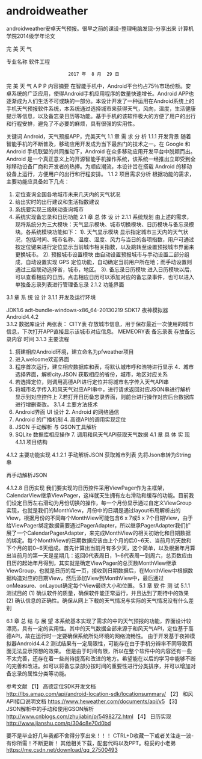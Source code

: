 # androidweather
androidweather安卓天气预报。很早之前的课设-整理电脑发现-分享出来
计算机学院2014级学年论文


完  美  天  气




专业名称     软件工程      






                           2017 年  8 月  29 日




完 美 天 气 A P P
内容摘要  在智能手机中，Android平台约占75％市场份额。安卓系统的广泛应用，使得Android手机应用程序的数量快速增长。Android APP也逐渐成为人们生活不可或缺的一部分。本设计开发了一种运用在Android系统上的手机天气预报软件系统，本系统通过选择城市来获得天气，风向，温度，生活健康提示等信息，以及备忘录日历等功能。基于手机的该软件极大的方便了用户的出行和行程安排，避免了不必要的麻烦，具有很强的实用性。

关键词  Android，天气预报APP，完美天气
1.1 章   需 求 分 析
1.1.1  开发背景
随着智能手机的不断普及，移动应用开发成为当下最热门的技术之一。在 Google 和 Android 手机联盟的共同推动下，Android 在众多移动应用开发平台中脱颖而出。Android 是一个真正意义上的开源智能手机操作系统，该系统一经推出立即受到全球移动设备厂商和开发者的热捧。为顺应潮流，本设计旨在搭载 Android 的移动设备上运行，方便用户的出行和行程安排。
1.1.2	项目需求分析
根据功能的需求，主要功能应具备如下几点： 
1.	定位查询全国各地城市未来几天内的天气状况 
2.	给出实时的出行建议和生活指数建议 
3.	系统要实现三级联动查询城市
4.  系统实现备忘录和日历功能
2.1 章   总 体 设 计
2.1.1  系统规划
由上述的需求，现将系统分为三大模块：天气显示模块、城市切换模块、日历模块与备忘录模块。各系统模块功能如下： 
1). 天气显示模块 
   显示指定城市三天内的天气状况，包括时间、城市名称、温度、湿度、风力与当日的各项指数，用户可通过按定位键来进行定位显示当前城市相关指数，以及跳转至设置预报城市界面来更换城市。
2). 预报城市设置模块 
   由自动设置预报城市与手动设置二部分组成，自动设置实现 GPS 定位功能，自动确定当前用户所在地；而手动设置则通过三级联动选择省，城市，地区。
3). 备忘录日历模块 
   进入日历模块以后，可以查看相应的日历。点击相应日历可以添加对应的备忘录事件，也可以进入单独备忘录列表进行管理备忘录
2.1.2  功能界面 




	

















	
3.1 章   系 统 设 计
3.1.1  开发及运行环境

JDK1.6  			adt-bundle-windows-x86_64-20130219
SDK17				夜神模拟器Android4.4.2		
3.1.2   数据库设计
   两张表：
CITY表 存放城市信息，用于保存最近一次使用的城市信息，下次打开APP直接显示该城市对应信息。
MEMEORY表 备忘录表 存放备忘录内容 时间 
3.1.3  主要流程
1. 搭建相应Android环境，建立命名为pfweather项目
2. 进入welcome欢迎界面
3. 程序首次运行，建立相应数据库和表，将默认城市呼和浩特进行显示
4．城市选择界面，解析city.JSON 获取相应的省份，城市，地区对应关系
5. 若选择定位，则调用高德API进行定位并将城市名字传入天气API串
6. 将城市名字传入和风天气对应API串中，进行请求返回对应JSON串进行解析显示到对应控件上
7.若打开日历备忘录界面，则前台进行操作对应后台数据库进行增删查改。
3.1.4  主要方法技术
1.	Android界面 UI 设计 2.	Android 的网络通信 
3.	Android 的广播机制 4.	高德API的调用实现定位
5.	JSON 手动解析 与 GSON工具解析
6.	SQLite 数据库相应操作 7.  调用和风天气API获取天气数据
4.1 章   具 体 实 现
4.1.1  项目结构





4.1.2  主要功能实现
4.1.2.1 手动解析JSON 获取城市列表
先将Json串转为String串
 
再手动解析JSON







 
4.1.2.8 日历实现
  我们要实现的日历控件采用ViewPager作为主框架，CalendarView继承ViewPager，这样就天生拥有左右滑动和缓存的功能。目前我们设定日历左右滑动为月份切换的操作，每一个月份显示通过自定义ViewGroup实现，也就是我们的MonthView，月份中的日期是通过layout布局解析出的View，根据月份的不同每个MonthView可能包含6 x 7或5 x 7个日期View，由于给ViewPager绑定数据需要通过PagerAdapter，所以继承PagerAdapter我们扩展了一个CalendarPagerAdapter，来完成MonthView的相关初始化和日期数据的绑定。每个MonthView的日期数据应该由上个月的后0~6天、当前月的天数和下个月的前0~6天组成。首先计算出当前月有多少天，这个简单，以及根据年月算出当前月的第一天是星期几：返回0代表周日，1~6代表周一到周六，总页数应由日历的起始年月得到，其实就是确定ViewPager的总页数MonthView继承ViewGroup，也就是日历的每一页，接收到日期数据后，在MonthView中根据数据构造对应的日期View，然后添加View到MonthView中，最后通过onMeasure、onLayout确定每个View最终大小和位置。
5.1 章   软 件 测 试
5.1.1 测试目的
 (1) 确认软件的质量，确保软件能正常运行，并且达到了期待中的效果 
(2) 确认信息的正确性。确保从网上下载的天气情况与实际的天气情况没有什么差别 




 



6.1 章   总 结 与 展 望
本系统基本实现了需求的中的天气预报的功能，界面设计较漂亮，具有一定的实用性。其中的天气数据全部来源于和风天气API，定位基于高德API，故在运行时一定要确保系统所处环境的网络流畅性。
由于开发基于夜神模拟器Android4.4.2 测试结果有一定局限性，可能存在由于手机分辨率不同导致页面无法显示预想的效果。
但是由于时间有限，所以在整个软件中的内容还有一些不太完善，还存在着一些尚待提高和改进的地方。希望能在以后的学习中能够不断的完善和改进。如可以将备忘录部分按时间的重要性进行分类排序，并可以增加对备忘录的属性分类等功能。

参考文献 
【1】	  高德定位SDK开发文档  
http://lbs.amap.com/api/android-location-sdk/locationsummary/
【2】	  和风API接口说明文档     https://www.heweather.com/documents/api/v5
【3】	JSON解析中的手动和使用GSON解析
http://www.cnblogs.com/zhujiabin/p/5498272.html
【4】 日历实现 
http://www.jianshu.com/p/304c8e70d0bd



要不是毕业好几年我都不舍得分享出来！！！
CTRL+D收藏一下或者关注走一波-有你所需！不断更新！
其他相关下载，配套代码以及PPT。稳妥的小老弟
https://me.csdn.net/download/qq_27500493


